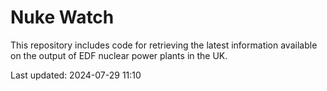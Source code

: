 # Nuke Watch

This repository includes code for retrieving the latest information available on the output of EDF nuclear power plants in the UK.

Last updated: 2024-07-29 11:10